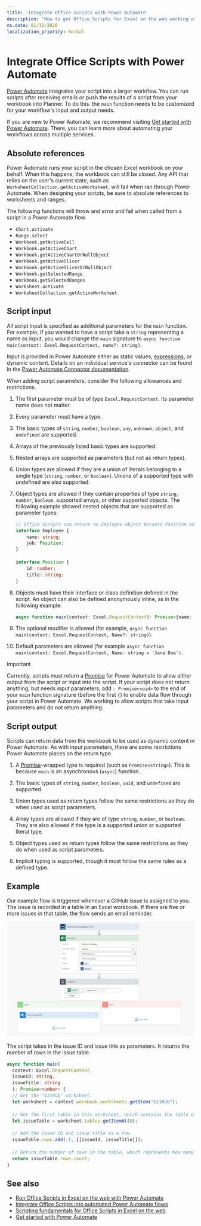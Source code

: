```yaml
---
title: 'Integrate Office Scripts with Power Automate'
description: 'How to get Office Scripts for Excel on the web working with a Power Automate workflow.'
ms.date: 01/31/2020
localization_priority: Normal
---
```


# Integrate Office Scripts with Power Automate

[Power Automate](https://flow.microsoft.com) integrates your script into a larger workflow. You can run scripts after receiving emails or push the results of a script from your workbook into Planner. To do this. the `main` function needs to be customized for your workflow's input and output needs.

If you are new to Power Automate, we recommend visiting [Get started with Power Automate](https://docs.microsoft.com/power-automate/getting-started). There, you can learn more about automating your workflows across multiple services.

## Absolute references

Power Automate runs your script in the chosen Excel workbook on your behalf. When this happens, the workbook can still be closed. Any API that relies on the user's current state, such as `WorksheetCollection.getActiveWorksheet`, will fail when ran through Power Automate. When designing your scripts, be sure to absolute references to worksheets and ranges.

The following functions will throw and error and fail when called from a script in a Power Automate flow.

- `Chart.activate`
- `Range.select`
- `Workbook.getActiveCell`
- `Workbook.getActiveChart`
- `Workbook.getActiveChartOrNullObject`
- `Workbook.getActiveSlicer`
- `Workbook.getActiveSlicerOrNullObject`
- `Workbook.getSelectedRange`
- `Workbook.getSelectedRanges`
- `Worksheet.activate`
- `WorksheetCollection.getActiveWorksheet`

## Script input

All script input is specified as additional parameters for the `main` function. For example, if you wanted to have a script take a `string` representing a name as input, you would change the `main` signature to `async function main(context: Excel.RequestContext, name?: string)`.

Input is provided in Power Automate either as static values, [expressions](https://docs.microsoft.com/power-automate/use-expressions-in-conditions), or dynamic content. Details on an individual service's connector can be found in the [Power Automate Connector documentation](https://docs.microsoft.com/connectors/).

When adding script parameters, consider the following allowances and restrictions.

1. The first parameter must be of type `Excel.RequestContext`. Its parameter name does not matter.

2. Every parameter must have a type.

3. The basic types of `string`, `number`, `boolean`, `any`, `unknown`, `object`, and `undefined` are supported.

4. Arrays of the previously listed basic types are supported.

5. Nested arrays are supported as parameters (but not as return types).

6. Union types are allowed if they are a union of literals belonging to a single type (`string`, `number`, or `boolean`). Unions of a supported type with undefined are also supported.

7. Object types are allowed if they contain properties of type `string`, `number`, `boolean`, supported arrays, or other supported objects. The following example showed nested objects that are supported as parameter types:

    ```TypeScript
    // Office Scripts can return an Employee object because Position only contains strings and numbers.
    interface Employee {
        name: string;
        job: Position;
    }

    interface Position {
        id: number;
        title: string;
    }
    ```

8. Objects must have their interface or class definition defined in the script. An object can also be defined anonymously inline, as in the following example:

    ```TypeScript
    async function main(context: Excel.RequestContext): Promise<{name: string, email: string}>

9. The optional modifier is allowed (for example, `async function main(context: Excel.RequestContext, Name?: string)`).

10. Default parameters are allowed (for example `async function main(context: Excel.RequestContext, Name: string = 'Jane Doe')`.

> [!IMPORTANT]
> Currently, scripts must return a [Promise](https://developer.mozilla.org/docs/web/javascript/reference/global_objects/promise) for Power Automate to allow either output from the script or input into the script. If your script does not return anything, but needs input parameters, add `: Promise<void>` to the end of your `main` function signature (before the first `{`) to enable data flow through your script in Power Automate. We working to allow scripts that take input parameters and do not return anything.

## Script output

Scripts can return data from the workbook to be used as dynamic content in Power Automate. As with input parameters, there are some restrictions Power Automate places on the return type.

1. A [Promise](https://developer.mozilla.org/docs/web/javascript/reference/global_objects/promise)-wrapped type is required (such as `Promise<string>`). This is because `main` is an asynchronous (`async`) function.

2. The basic types of `string`, `number`, `boolean`, `void`, and `undefined` are supported.

3. Union types used as return types follow the same restrictions as they do when used as script parameters.

4. Array types are allowed if they are of type `string`, `number`, or `boolean`. They are also allowed if the type is a supported union or supported literal type.

5. Object types used as return types follow the same restrictions as they do when used as script parameters.

6. Implicit typing is supported, though it must follow the same rules as a defined type.

## Example

Our example flow is triggered whenever a GitHub issue is assigned to you. The issue is recorded in a table in an Excel workbook. If there are five or more issues in that table, the flow sends an email reminder.

![The example flow as shown in the Power Automate flow editor.](../images/power-automate-parameter-return-sample.png)

The script takes in the issue ID and issue title as parameters. It returns the number of rows in the issue table.

```TypeScript
async function main(
  context: Excel.RequestContext,
  issueId: string,
  issueTitle: string
  ): Promise<number> {
  // Get the "GitHub" worksheet.
  let worksheet = context.workbook.worksheets.getItem("GitHub");

  // Get the first table in this worksheet, which contains the table of GitHub issues.
  let issueTable = worksheet.tables.getItemAt(0);
  
  // Add the issue ID and issue title as a row.
  issueTable.rows.add(-1, [[issueId, issueTitle]]);

  // Return the number of rows in the table, which represents how many issues are assigned to this user.
  return issueTable.rows.count;
}
```

## See also
- [Run Office Scripts in Excel on the web with Power Automate](../tutorials/excel-power-automate-manual.md)
- [Integrate Office Scripts into automated Power Automate flows](../tutorials/excel-power-automate-trigger.md)
- [Scripting fundamentals for Office Scripts in Excel on the web](scripting-fundamentals.md)
- [Get started with Power Automate](https://docs.microsoft.com/power-automate/getting-started)